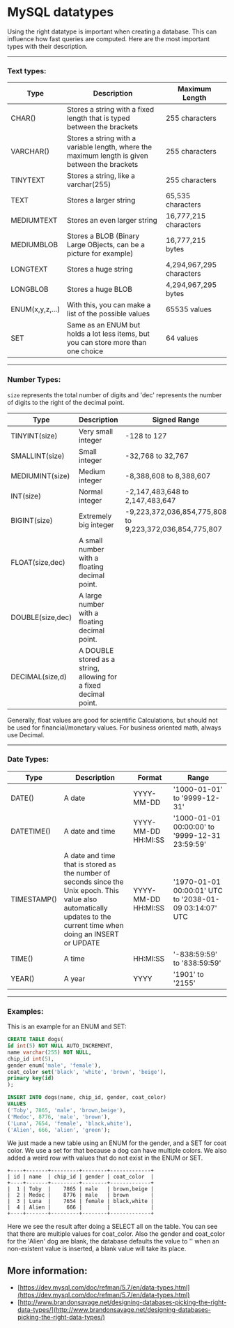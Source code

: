 # MySQL datatypes

Using the right datatype is important when creating a database. This can influence how fast queries are computed. 
Here are the most important types with their description.

---

### Text types:

Type|Description|Maximum Length
----|-----------|--------------
CHAR()|Stores a string with a fixed length that is typed between the brackets|255 characters
VARCHAR()|Stores a string with a variable length, where the maximum length is given between the brackets| 255 characters
TINYTEXT|Stores a string, like a varchar(255)| 255 characters
TEXT| Stores a larger string|65,535 characters
MEDIUMTEXT| Stores an even larger string|16,777,215 characters
MEDIUMBLOB| Stores a BLOB (Binary Large OBjects, can be a picture for example)|16,777,215 bytes
LONGTEXT| Stores a huge string|4,294,967,295 characters
LONGBLOB| Stores a huge BLOB|4,294,967,295 bytes
ENUM(x,y,z,...)|With this, you can make a list of the possible values|65535 values
SET|Same as an ENUM but holds a lot less items, but you can store more than one choice|64 values

---

### Number Types:

`size` represents the total number of digits and 'dec' represents the number of digits to the right of the decimal point.

Type|Description|Signed Range|Unsigned Range
----|-----------|------------|--------------
TINYINT(size)|Very small integer|-128 to 127| 0 to 255
SMALLINT(size)|Small integer|-32,768 to 32,767| 0 to 65,535
MEDIUMINT(size)|Medium integer|-8,388,608 to 8,388,607| 0 to 16,777,215
INT(size)|Normal integer|-2,147,483,648 to 2,147,483,647| 0 to 4,294,967,295
BIGINT(size)|Extremely big integer|-9,223,372,036,854,775,808 to 9,223,372,036,854,775,807|0 to 18,446,744,073,709,551,615
FLOAT(size,dec)|A small number with a floating decimal point.
DOUBLE(size,dec)|A large number with a floating decimal point.
DECIMAL(size,d)|A DOUBLE stored as a string, allowing for a fixed decimal point.

Generally, float values are good for scientific Calculations, but should not be used for financial/monetary values. For business oriented math, always use Decimal.

---

### Date Types:

Type|Description|Format|Range
----|-----------|------|-----
DATE()|A date|YYYY-MM-DD|'1000-01-01' to '9999-12-31'
DATETIME()|A date and time|YYYY-MM-DD HH:MI:SS| '1000-01-01 00:00:00' to '9999-12-31 23:59:59'
TIMESTAMP()|A date and time that is stored as the number of seconds since the Unix epoch. This value also automatically updates to the current time when doing an INSERT or UPDATE|YYYY-MM-DD HH:MI:SS|'1970-01-01 00:00:01' UTC to '2038-01-09 03:14:07' UTC
TIME()|A time|HH:MI:SS|'-838:59:59' to '838:59:59'
YEAR()|A year|YYYY|'1901' to '2155'

---

### Examples:

This is an example for an ENUM and SET:
```sql
CREATE TABLE dogs(
id int(5) NOT NULL AUTO_INCREMENT,
name varchar(255) NOT NULL,
chip_id int(5),
gender enum('male', 'female'),
coat_color set('black', 'white', 'brown', 'beige'),
primary key(id)
);

INSERT INTO dogs(name, chip_id, gender, coat_color)
VALUES
('Toby', 7865, 'male', 'brown,beige'),
('Medoc', 8776, 'male', 'brown'),
('Luna', 7654, 'female', 'black,white'),
('Alien', 666, 'alien', 'green');
```
We just made a new table using an ENUM for the gender, and a SET for coat color. We use a set for that because a dog can have multiple colors. We also added a weird row with values that do not exist in the ENUM or SET.

```
+----+-------+---------+--------+-------------+
| id | name  | chip_id | gender | coat_color  |
+----+-------+---------+--------+-------------+
|  1 | Toby  |    7865 | male   | brown,beige |
|  2 | Medoc |    8776 | male   | brown       |
|  3 | Luna  |    7654 | female | black,white |
|  4 | Alien |     666 |        |             |
+----+-------+---------+--------+-------------+
```
Here we see the result after doing a SELECT all on the table. You can see that there are multiple values for coat_color. Also the gender and coat_color for the 'Alien' dog are blank, the database defaults the value to '' when an non-existent value is inserted, a blank value will take its place.





## More information:

* [https://dev.mysql.com/doc/refman/5.7/en/data-types.html](https://dev.mysql.com/doc/refman/5.7/en/data-types.html)
* [http://www.brandonsavage.net/designing-databases-picking-the-right-data-types/](http://www.brandonsavage.net/designing-databases-picking-the-right-data-types/)


